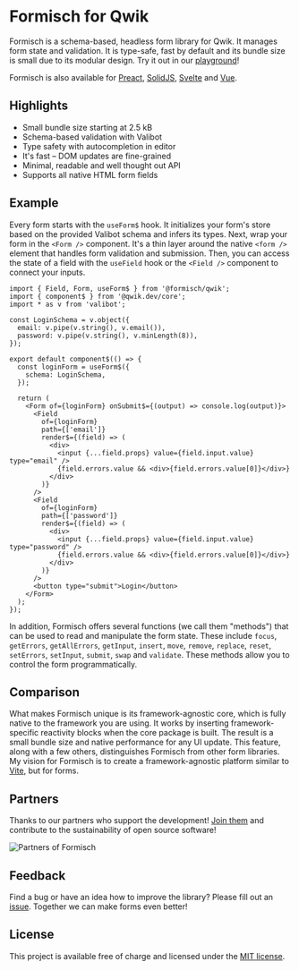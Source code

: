 # Formisch for Qwik

Formisch is a schema-based, headless form library for Qwik. It manages form state and validation. It is type-safe, fast by default and its bundle size is small due to its modular design. Try it out in our [playground](https://stackblitz.com/edit/formisch-playground-qwik)!

Formisch is also available for [Preact][formisch-preact], [SolidJS][formisch-solid], [Svelte][formisch-svelte] and [Vue][formisch-vue].

## Highlights

- Small bundle size starting at 2.5 kB
- Schema-based validation with Valibot
- Type safety with autocompletion in editor
- It's fast – DOM updates are fine-grained
- Minimal, readable and well thought out API
- Supports all native HTML form fields

## Example

Every form starts with the `useForm$` hook. It initializes your form's store based on the provided Valibot schema and infers its types. Next, wrap your form in the `<Form />` component. It's a thin layer around the native `<form />` element that handles form validation and submission. Then, you can access the state of a field with the `useField` hook or the `<Field />` component to connect your inputs.

```tsx
import { Field, Form, useForm$ } from '@formisch/qwik';
import { component$ } from '@qwik.dev/core';
import * as v from 'valibot';

const LoginSchema = v.object({
  email: v.pipe(v.string(), v.email()),
  password: v.pipe(v.string(), v.minLength(8)),
});

export default component$(() => {
  const loginForm = useForm$({
    schema: LoginSchema,
  });

  return (
    <Form of={loginForm} onSubmit$={(output) => console.log(output)}>
      <Field
        of={loginForm}
        path={['email']}
        render$={(field) => (
          <div>
            <input {...field.props} value={field.input.value} type="email" />
            {field.errors.value && <div>{field.errors.value[0]}</div>}
          </div>
        )}
      />
      <Field
        of={loginForm}
        path={['password']}
        render$={(field) => (
          <div>
            <input {...field.props} value={field.input.value} type="password" />
            {field.errors.value && <div>{field.errors.value[0]}</div>}
          </div>
        )}
      />
      <button type="submit">Login</button>
    </Form>
  );
});
```

In addition, Formisch offers several functions (we call them "methods") that can be used to read and manipulate the form state. These include `focus`, `getErrors`, `getAllErrors`, `getInput`, `insert`, `move`, `remove`, `replace`, `reset`, `setErrors`, `setInput`, `submit`, `swap` and `validate`. These methods allow you to control the form programmatically.

## Comparison

What makes Formisch unique is its framework-agnostic core, which is fully native to the framework you are using. It works by inserting framework-specific reactivity blocks when the core package is built. The result is a small bundle size and native performance for any UI update. This feature, along with a few others, distinguishes Formisch from other form libraries. My vision for Formisch is to create a framework-agnostic platform similar to [Vite](https://vite.dev/), but for forms.

## Partners

Thanks to our partners who support the development! [Join them](https://github.com/sponsors/fabian-hiller) and contribute to the sustainability of open source software!

![Partners of Formisch](https://github.com/fabian-hiller/formisch/blob/main/partners.webp?raw=true)

## Feedback

Find a bug or have an idea how to improve the library? Please fill out an [issue](https://github.com/fabian-hiller/formisch/issues/new). Together we can make forms even better!

## License

This project is available free of charge and licensed under the [MIT license](https://github.com/fabian-hiller/formisch/blob/main/LICENSE.md).

[formisch-preact]: https://github.com/fabian-hiller/formisch/tree/main/frameworks/preact
[formisch-solid]: https://github.com/fabian-hiller/formisch/tree/main/frameworks/solid
[formisch-svelte]: https://github.com/fabian-hiller/formisch/tree/main/frameworks/svelte
[formisch-vue]: https://github.com/fabian-hiller/formisch/tree/main/frameworks/vue

